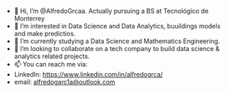 - 👋 Hi, I’m @AlfredoGrcaa. Actually pursuing a BS at Tecnológico de Monterrey
- 👀 I’m interested in Data Science and Data Analytics, buuildings models and make predictios.
- 🌱 I’m currently studying a Data Science and Mathematics Engineering.
- 💞️ I’m looking to collaborate on a tech company to build data science & analytics related projects.
- 📫 You can reach me via:
-   LinkedIn: https://www.linkedin.com/in/alfredogrca/
-   email: alfredogarc1a@outlook.com

<!---
AlfredoGrcaa/AlfredoGrcaa is a ✨ special ✨ repository because its `README.md` (this file) appears on your GitHub profile.
You can click the Preview link to take a look at your changes.
--->
